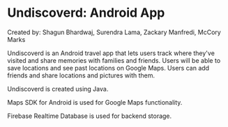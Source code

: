 # Undiscoverd: Android App

Created by:
Shagun Bhardwaj, Surendra Lama, Zackary Manfredi, McCory Marks

Undiscoverd is an Android travel app that lets users track where they've visited and share memories with families and friends.
Users will be able to save locations and see past locations on Google Maps. Users can add friends and share locations and pictures with them.

Undiscoverd is created using Java.

Maps SDK for Android is used for Google Maps functionality.

Firebase Realtime Database is used for backend storage.

